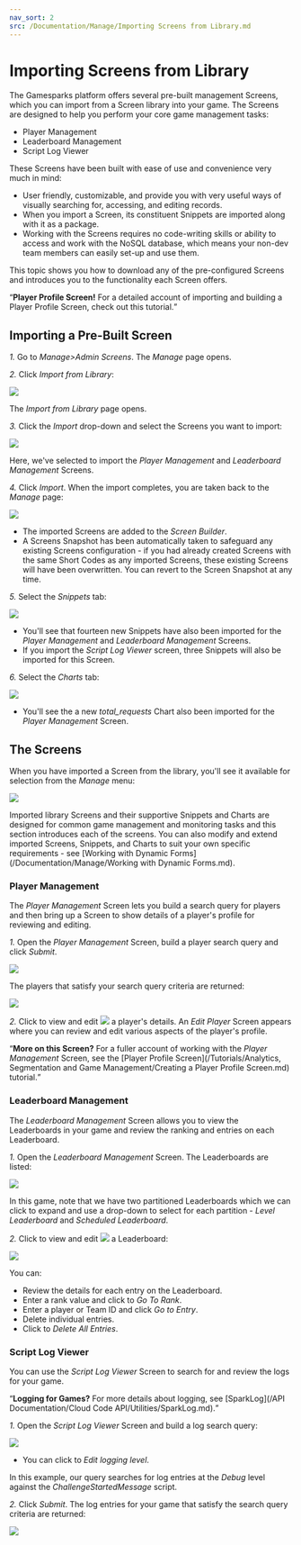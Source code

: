 ```yaml
---
nav_sort: 2
src: /Documentation/Manage/Importing Screens from Library.md
---
```


# Importing Screens from Library

The Gamesparks platform offers several pre-built management Screens, which you can import from a Screen library into your game. The Screens are designed to help you perform your core game management tasks:
* Player Management
* Leaderboard Management
* Script Log Viewer

These Screens have been built with ease of use and convenience very much in mind:
* User friendly, customizable, and provide you with very useful ways of visually searching for, accessing, and editing records.
* When you import a Screen, its constituent Snippets are imported along with it as a package.
* Working with the Screens requires no code-writing skills or ability to access and work with the NoSQL database, which means your non-dev team members can easily set-up and use them.

This topic shows you how to download any of the pre-configured Screens and introduces you to the functionality each Screen offers.

<q>**Player Profile Screen!** For a detailed account of importing and building a Player Profile Screen, check out this tutorial.</q>

## Importing a Pre-Built Screen

*1.* Go to *Manage>Admin Screens*. The *Manage* page opens.

*2.* Click *Import from Library*:

![](img/ImportScreens/1.png)

The *Import from Library* page opens.

*3.* Click the *Import* drop-down and select the Screens you want to import:

![](img/ImportScreens/2.png)

Here, we've selected to import the *Player Management* and *Leaderboard Management* Screens.

*4.* Click *Import*. When the import completes, you are taken back to the *Manage* page:

![](img/ImportScreens/3.png)

* The imported Screens are added to the *Screen Builder*.
* A Screens Snapshot has been automatically taken to safeguard any existing Screens configuration - if you had already created Screens with the same Short Codes as any imported Screens, these existing Screens will have been overwritten. You can revert to the Screen Snapshot at any time.

*5.* Select the *Snippets* tab:

![](img/ImportScreens/4.png)

* You'll see that fourteen new Snippets have also been imported for the *Player Management* and *Leaderboard Management* Screens.
* If you import the *Script Log Viewer* screen, three Snippets will also be imported for this Screen.

*6.* Select the *Charts* tab:

![](img/ImportScreens/5.png)

* You'll see the a new *total_requests* Chart also been imported for the *Player Management* Screen.

## The Screens

When you have imported a Screen from the library, you'll see it available for selection from the *Manage* menu:

![](img/ImportScreens/6.png)

Imported library Screens and their supportive Snippets and Charts are designed for common game management and monitoring tasks and this section introduces each of the screens. You can also modify and extend imported Screens, Snippets, and Charts to suit your own specific requirements - see [Working with Dynamic Forms](/Documentation/Manage/Working with Dynamic Forms.md).

### Player Management

The *Player Management* Screen lets you build a search query for players and then bring up a Screen to show details of a player's profile for reviewing and editing.

*1.* Open the *Player Management* Screen, build a player search query and click *Submit*.

![](img/ImportScreens/7.png)

The players that satisfy your search query criteria are returned:

![](img/ImportScreens/8.png)

*2.* Click to view and edit ![](/img/fa/edit.png) a player's details. An *Edit Player* Screen appears where you can review and edit various aspects of the player's profile.

<q>**More on this Screen?** For a fuller account of working with the *Player Management* Screen, see the [Player Profile Screen](/Tutorials/Analytics, Segmentation and Game Management/Creating a Player Profile Screen.md) tutorial.</q>

### Leaderboard Management

The *Leaderboard Management* Screen allows you to view the Leaderboards in your game and review the ranking and entries on each Leaderboard.

*1.* Open the *Leaderboard Management* Screen. The Leaderboards are listed:

![](img/ImportScreens/9.png)

In this game, note that we have two partitioned Leaderboards which we can click to expand and use a drop-down to select for each partition - *Level Leaderboard* and *Scheduled Leaderboard*.

*2.* Click to view and edit ![](/img/fa/edit.png) a Leaderboard:

![](img/ImportScreens/10.png)

You can:
* Review the details for each entry on the Leaderboard.
* Enter a rank value and click to *Go To Rank*.
* Enter a player or Team ID and click *Go to Entry*.
* Delete individual entries.
* Click to *Delete All Entries*.


### Script Log Viewer

You can use the *Script Log Viewer* Screen to search for and review the logs for your game.

<q>**Logging for Games?** For more details about logging, see [SparkLog](/API Documentation/Cloud Code API/Utilities/SparkLog.md).</q>

*1.* Open the *Script Log Viewer* Screen and build a log search query:

![](img/ImportScreens/11.png)

* You can click to *Edit logging level*.

In this example, our query searches for log entries at the *Debug* level against the *ChallengeStartedMessage* script.

*2.* Click *Submit*. The log entries for your game that satisfy the search query criteria are returned:

![](img/ImportScreens/12.png)
